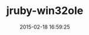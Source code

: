 ---
layout: post
title:  "jruby-win32ole"
repo:   "enebo/jruby-win32ole"
date:   2015-02-18 16:59:25
gemurl: http://github.com/enebo/jruby-win32ole
---